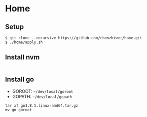 # Home

## Setup

```
$ git clone --recursive https://github.com/chenzhiwei/home.git
$ ./home/apply.sh
```


## Install nvm

```
```


## Install go

* GOROOT: `~/dev/local/goroot`
* GOPATH: `~/dev/local/gopath`

```
tar xf go1.8.1.linux-amd64.tar.gz
mv go goroot
```
